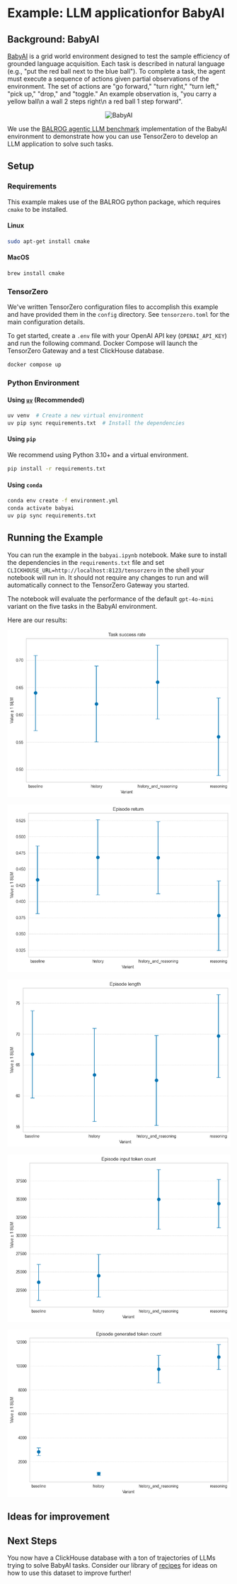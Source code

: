 # Example: LLM applicationfor BabyAI

## Background: BabyAI

[BabyAI](https://github.com/mila-iqia/babyai) is a grid world environment designed to test the sample efficiency of grounded language acquisition. Each task is described in natural language (e.g., "put the red ball next to the blue ball"). To complete a task, the agent must execute a sequence of actions given partial observations of the environment. The set of actions are "go forward," "turn right," "turn left," "pick up," "drop," and "toggle." An example observation is, "you carry a yellow ball\n a wall 2 steps right\n a red ball 1 step forward".


<p align="center">
  <img src=https://github.com/mila-iqia/babyai/blob/master/media/GoTo.png?raw=true alt="BabyAI">
</p>

We use the [BALROG agentic LLM benchmark](https://github.com/balrog-ai/BALROG) implementation of the BabyAI environment to demonstrate how you can use TensorZero to develop an LLM application to solve such tasks.

## Setup

### Requirements
This example makes use of the BALROG python package, which requires `cmake` to be installed.

#### Linux

```bash
sudo apt-get install cmake
```

#### MacOS

```bash
brew install cmake
```

### TensorZero

We've written TensorZero configuration files to accomplish this example and have provided them in the `config` directory.
See `tensorzero.toml` for the main configuration details.

To get started, create a `.env` file with your OpenAI API key (`OPENAI_API_KEY`) and run the following command.
Docker Compose will launch the TensorZero Gateway and a test ClickHouse database.

```bash
docker compose up
```

### Python Environment

#### Using [`uv`](https://github.com/astral-sh/uv) (Recommended)

```bash
uv venv  # Create a new virtual environment
uv pip sync requirements.txt  # Install the dependencies
```

#### Using `pip`

We recommend using Python 3.10+ and a virtual environment.

```bash
pip install -r requirements.txt
```

#### Using `conda`
```bash
conda env create -f environment.yml
conda activate babyai
uv pip sync requirements.txt
```

## Running the Example

You can run the example in the `babyai.ipynb` notebook.
Make sure to install the dependencies in the `requirements.txt` file and set `CLICKHOUSE_URL=http://localhost:8123/tensorzero` in the shell your notebook will run in.
It should not require any changes to run and will automatically connect to the TensorZero Gateway you started.

The notebook will evaluate the performance of the default `gpt-4o-mini` variant on the five tasks in the BabyAI environment.
<!-- If you look at the `tensorzero.toml` file, you'll see that we've defined a best-of-n variant type for the `play_chess_board` function. -->
<!-- This means that we'll run 5 separate inference requests to the LLM, and use another LLM to select the best result.
These are all instances of the `gpt-4o-mini` variant.
Without modifying the prompt or the model used, we can trade more tokens for a statistically significant improvement in performance (we saw ~10% relative improvement from 35% to 39% success rate with no prompt changes and further improvement to 41% with small variations to the prompt as in the section below). -->

Here are our results:

<p align="center">
  <img src="img/gpt-4o-mini_success-rate.png" alt="Success Rate">
</p>

<p align="center">
  <img src="img/gpt-4o-mini_episode-return.png" alt="Episode Return">
</p>

<p align="center">
  <img src="img/gpt-4o-mini_episode-length.png" alt="Episode Length">
</p>

<p align="center">
  <img src="img/gpt-4o-mini_input-tokens.png" alt="Input Tokens">
</p>

<p align="center">
  <img src="img/gpt-4o-mini_generated-tokens.png" alt="Generated Tokens">
</p>

## Ideas for improvement

## Next Steps

You now have a ClickHouse database with a ton of trajectories of LLMs trying to solve BabyAI tasks.
Consider our library of [recipes](https://github.com/tensorzero/tensorzero/tree/main/recipes) for ideas on how to use this dataset to improve further!
<!-- Since this data ended up in ClickHouse, we also included a test set at `data/lichess_easy_puzzles_test.csv` (use `dryrun=True` to avoid leaking it) to evaluate variants on held-out data. -->
